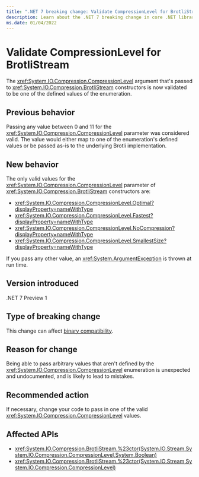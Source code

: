 ```yaml
---
title: ".NET 7 breaking change: Validate CompressionLevel for BrotliStream"
description: Learn about the .NET 7 breaking change in core .NET libraries where the CompressionLevel parameter to BrotliStream constructors is now validated.
ms.date: 01/04/2022
---
```

# Validate CompressionLevel for BrotliStream

The <xref:System.IO.Compression.CompressionLevel> argument that's passed to <xref:System.IO.Compression.BrotliStream> constructors is now validated to be one of the defined values of the enumeration.

## Previous behavior

Passing any value between 0 and 11 for the <xref:System.IO.Compression.CompressionLevel> parameter was considered valid. The value would either map to one of the enumeration's defined values or be passed as-is to the underlying Brotli implementation.

## New behavior

The only valid values for the <xref:System.IO.Compression.CompressionLevel> parameter of <xref:System.IO.Compression.BrotliStream> constructors are:

- <xref:System.IO.Compression.CompressionLevel.Optimal?displayProperty=nameWithType>
- <xref:System.IO.Compression.CompressionLevel.Fastest?displayProperty=nameWithType>
- <xref:System.IO.Compression.CompressionLevel.NoCompression?displayProperty=nameWithType>
- <xref:System.IO.Compression.CompressionLevel.SmallestSize?displayProperty=nameWithType>

If you pass any other value, an <xref:System.ArgumentException> is thrown at run time.

## Version introduced

.NET 7 Preview 1

## Type of breaking change

This change can affect [binary compatibility](../../categories.md#binary-compatibility).

## Reason for change

Being able to pass arbitrary values that aren't defined by the <xref:System.IO.Compression.CompressionLevel> enumeration is unexpected and undocumented, and is likely to lead to mistakes.

## Recommended action

If necessary, change your code to pass in one of the valid <xref:System.IO.Compression.CompressionLevel> values.

## Affected APIs

- <xref:System.IO.Compression.BrotliStream.%23ctor(System.IO.Stream,System.IO.Compression.CompressionLevel,System.Boolean)>
- <xref:System.IO.Compression.BrotliStream.%23ctor(System.IO.Stream,System.IO.Compression.CompressionLevel)>
